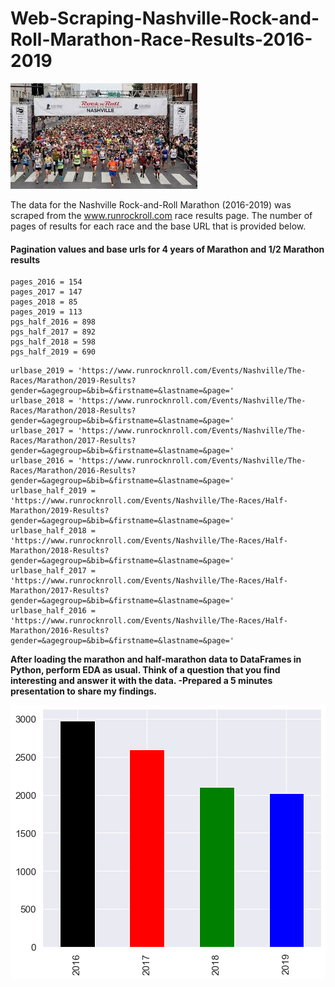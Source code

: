 # Web-Scraping-Nashville-Rock-and-Roll-Marathon-Race-Results-2016-2019

![runners](assets/marathon.jpeg)

The data for the Nashville Rock-and-Roll Marathon (2016-2019) was scraped from the www.runrockroll.com race results page. The number of pages of results for each race and the base URL that is provided below.
#### Pagination values and base urls for 4 years of Marathon and 1/2 Marathon results


```
pages_2016 = 154
pages_2017 = 147
pages_2018 = 85
pages_2019 = 113
pgs_half_2016 = 898
pgs_half_2017 = 892
pgs_half_2018 = 598
pgs_half_2019 = 690
```  
```
urlbase_2019 = 'https://www.runrocknroll.com/Events/Nashville/The-Races/Marathon/2019-Results?gender=&agegroup=&bib=&firstname=&lastname=&page='
urlbase_2018 = 'https://www.runrocknroll.com/Events/Nashville/The-Races/Marathon/2018-Results?gender=&agegroup=&bib=&firstname=&lastname=&page='
urlbase_2017 = 'https://www.runrocknroll.com/Events/Nashville/The-Races/Marathon/2017-Results?gender=&agegroup=&bib=&firstname=&lastname=&page='
urlbase_2016 = 'https://www.runrocknroll.com/Events/Nashville/The-Races/Marathon/2016-Results?gender=&agegroup=&bib=&firstname=&lastname=&page='
urlbase_half_2019 = 'https://www.runrocknroll.com/Events/Nashville/The-Races/Half-Marathon/2019-Results?gender=&agegroup=&bib=&firstname=&lastname=&page='
urlbase_half_2018 = 'https://www.runrocknroll.com/Events/Nashville/The-Races/Half-Marathon/2018-Results?gender=&agegroup=&bib=&firstname=&lastname=&page='
urlbase_half_2017 = 'https://www.runrocknroll.com/Events/Nashville/The-Races/Half-Marathon/2017-Results?gender=&agegroup=&bib=&firstname=&lastname=&page='
urlbase_half_2016 = 'https://www.runrocknroll.com/Events/Nashville/The-Races/Half-Marathon/2016-Results?gender=&agegroup=&bib=&firstname=&lastname=&page='
```  

**After loading the marathon and half-marathon data to DataFrames in Python, perform EDA as usual. Think of a question that you find interesting and answer it with the data. 
-Prepared a 5 minutes presentation to share my findings.**

![](images/full_mar_finishers.png)
